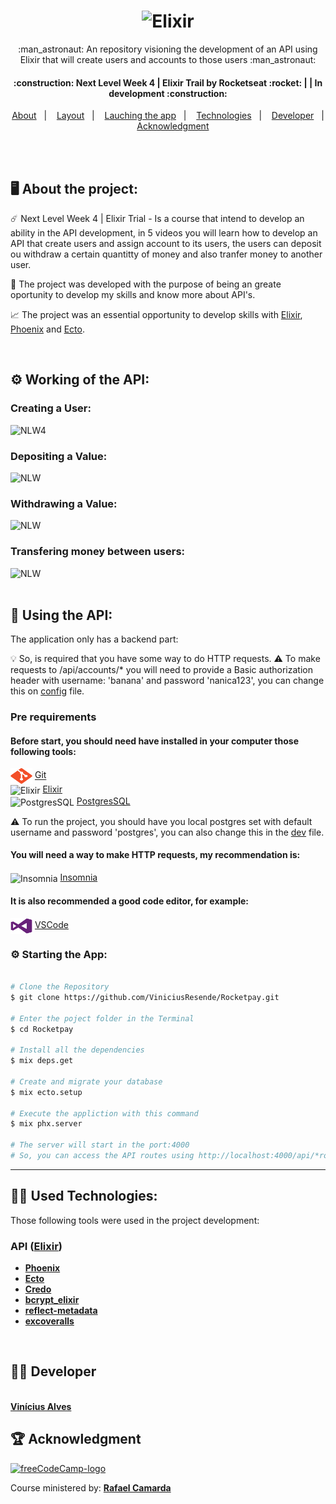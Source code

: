 <h1 align="center">
  <img alt="Elixir" src="https://elixir-lang.org/images/logo/logo.png" width="400px" />
</h1>
<p align= "center">:man_astronaut: An repository visioning the development of an API using Elixir that will create users and accounts to those users :man_astronaut:</p>

<h4 align="center"> 
	:construction:  Next Level Week 4 | Elixir Trail by Rocketseat  :rocket: | | In development  :construction:
</h4>

<p align="center">
  <a href="#desktop_computer-about-the-project">About</a>&nbsp;&nbsp;&nbsp;|&nbsp;&nbsp;&nbsp;
  <a href="#gear-working-of-the-api">Layout</a>&nbsp;&nbsp;&nbsp;|&nbsp;&nbsp;&nbsp;
  <a href="#rocket-using-the-api">Lauching the app</a>&nbsp;&nbsp;&nbsp;|&nbsp;&nbsp;&nbsp;
  <a href="#man_technologist-used-technologies">Technologies</a>&nbsp;&nbsp;&nbsp;|&nbsp;&nbsp;&nbsp;
  <a href="#raising_hand_man-developer">Developer</a>&nbsp;&nbsp;&nbsp;|&nbsp;&nbsp;&nbsp;
  <a href="#trophy-acknowledgment">Acknowledgment</a> 
</p>

</br>
</br>

## :desktop_computer: About the project:

:comet: Next Level Week 4 | Elixir Trial - Is a course that intend to develop an ability in the API development, in 5 videos you will learn how to develop an API that create users and assign account to its users, the users can deposit ou withdraw a certain quantitty of money and also tranfer money to another user.

:rocket: The project was developed with the purpose of being an greate oportunity to develop my skills and know more about API's.

:chart_with_upwards_trend: The project was an essential opportunity to develop skills with [Elixir](https://elixir-lang.org/), [Phoenix](https://phoenixframework.org/) and [Ecto](https://hexdocs.pm/ecto/Ecto.html).  

</br>

## :gear: Working of the API:

### Creating a User:
 <img alt="NLW4" src="https://res.cloudinary.com/viniciusalvesdefaria/image/upload/v1630880000/NLW4/Screenshot_from_2021-09-05_19-13-02_cvxshh.png">
 
### Depositing a Value:
 <img alt="NLW" src="https://res.cloudinary.com/viniciusalvesdefaria/image/upload/v1630879879/NLW4/Screenshot_from_2021-09-05_19-10-59_fdio3p.png">
 
 ### Withdrawing a Value:
 <img alt="NLW" src="https://res.cloudinary.com/viniciusalvesdefaria/image/upload/v1630879910/NLW4/Screenshot_from_2021-09-05_19-11-34_qe6bl3.png">
 
 ### Transfering money between users: 
 <img alt="NLW" src="https://res.cloudinary.com/viniciusalvesdefaria/image/upload/v1630879782/NLW4/Screenshot_from_2021-09-05_19-05-45_q9muh5.png">
 
</br>
</br>

## :rocket: Using the API:

The application only has a backend part:

:bulb: So, is required that you have some way to do HTTP requests.
:warning: To make requests to /api/accounts/* you will need to provide a Basic authorization header with username: 'banana' and password 'nanica123', you can change this on [config](./config/config.exs) file.

### Pre requirements
#### Before start, you should need have installed in your computer those following tools:
<img align="center" alt="GIT" height="25" width="35" src="https://raw.githubusercontent.com/devicons/devicon/master/icons/git/git-original.svg" style="max-width:100%;">  [Git](https://git-scm.com)</img>
</br>
<img align="center" alt="Elixir" height="25" width="35" src="https://cdn.jsdelivr.net/gh/devicons/devicon/icons/elixir/elixir-original.svg" style="max-width:100%;"> [Elixir](https://elixir-lang.org/)</img>
</br>
<img align="center" alt="PostgresSQL" height="25" width="35" src="https://cdn.jsdelivr.net/gh/devicons/devicon/icons/postgresql/postgresql-original.svg" style="max-width:100%;"> [PostgresSQL](https://www.postgresql.org/)</img>

:warning: To run the project, you should have you local postgres set with default username and password 'postgres', you can also change this in the [dev](./config/dev.exs) file.

#### You will need a way to make HTTP requests, my recommendation is: 
<img align="center" alt="Insomnia" height="25" width="25" src="https://user-images.githubusercontent.com/38081852/87548811-6a05c580-c683-11ea-99ad-465f97fc0e60.png" style="max-width:100%;"> [Insomnia](https://support.insomnia.rest/)</img>
</br>


#### It is also recommended a good code editor, for example: 
<img align="center" alt="VisualStudioCode" height="25" width="35" src="https://raw.githubusercontent.com/devicons/devicon/master/icons/visualstudio/visualstudio-plain.svg" style="max-width:100%;"> [VSCode](https://code.visualstudio.com/)</img>
</br>

### :gear: Starting the App:

 ```bash

 # Clone the Repository
 $ git clone https://github.com/ViniciusResende/Rocketpay.git
 
 # Enter the poject folder in the Terminal
 $ cd Rocketpay
 
 # Install all the dependencies
 $ mix deps.get
 
 # Create and migrate your database
 $ mix ecto.setup
 
 # Execute the appliction with this command
 $ mix phx.server
 
 # The server will start in the port:4000
 # So, you can access the API routes using http://localhost:4000/api/*route*
 
 
 ```
 
 ---
 
## :man_technologist: Used Technologies:

Those following tools were used in the project development:

### **API**  ([Elixir](https://elixir-lang.org/))

-   **[Phoenix](https://phoenixframework.org/)**
-   **[Ecto](https://hexdocs.pm/ecto/Ecto.html)**
-   **[Credo](https://hex.pm/packages/credo)**
-   **[bcrypt_elixir](https://hex.pm/packages/bcrypt_elixir)**
-   **[reflect-metadata](https://www.npmjs.com/package/reflect-metadata)**
-   **[excoveralls](https://github.com/parroty/excoveralls)**

</br>

## :raising_hand_man: Developer

<a href="https://github.com/ViniciusResende">
 	<img src="https://res.cloudinary.com/viniciusalvesdefaria/image/upload/v1613257612/foto_perfil_rounded_mv1cpi.png" width="100px;" alt=""/>
 <br />
 	<b>Vinícius Alves</b></a> <a href="https://github.com/ViniciusResende" title="Vinícius Alves"></a>
 <br />
 
 ## :trophy: Acknowledgment

<a href="https://rocketseat.com.br/">
 	<img src="https://pbs.twimg.com/profile_images/1291682473592659968/sEorc6oh.jpg" width="200px" alt="freeCodeCamp-logo"/>
 </a> 
 <br />
 	<p>Course ministered by: <a href="https://www.linkedin.com/in/rafaelcamarda/"><b>Rafael Camarda</b></a></p>
 <br />
